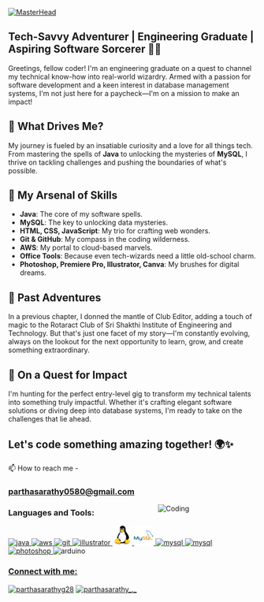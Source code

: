 [![MasterHead](https://user-images.githubusercontent.com/10498744/210012254-234538ff-d198-48aa-8964-37e6fd45d227.gif)](https://parthasarathy_g.io)
## Tech-Savvy Adventurer | Engineering Graduate | Aspiring Software Sorcerer 👨‍💻

Greetings, fellow coder! I'm an engineering graduate on a quest to channel my technical know-how into real-world wizardry. Armed with a passion for software development and a keen interest in database management systems, I'm not just here for a paycheck—I'm on a mission to make an impact!

## 🌟 What Drives Me?
My journey is fueled by an insatiable curiosity and a love for all things tech. From mastering the spells of **Java** to unlocking the mysteries of **MySQL**, I thrive on tackling challenges and pushing the boundaries of what's possible.

## 🔮 My Arsenal of Skills
- **Java**: The core of my software spells.
- **MySQL**: The key to unlocking data mysteries.
- **HTML, CSS, JavaScript**: My trio for crafting web wonders.
- **Git & GitHub**: My compass in the coding wilderness.
- **AWS**: My portal to cloud-based marvels.
- **Office Tools**: Because even tech-wizards need a little old-school charm.
- **Photoshop, Premiere Pro, Illustrator, Canva**: My brushes for digital dreams.

## 💼 Past Adventures
In a previous chapter, I donned the mantle of Club Editor, adding a touch of magic to the Rotaract Club of Sri Shakthi Institute of Engineering and Technology. But that's just one facet of my story—I'm constantly evolving, always on the lookout for the next opportunity to learn, grow, and create something extraordinary.

## 🚀 On a Quest for Impact
I'm hunting for the perfect entry-level gig to transform my technical talents into something truly impactful. Whether it's crafting elegant software solutions or diving deep into database systems, I'm ready to take on the challenges that lie ahead.

## Let's code something amazing together! 🌍✨

📫 How to reach me - 
### parthasarathy0580@gmail.com
<img align="right" alt="Coding" width="200" src="https://cdn.sanity.io/images/do2rqv0h/production/3356021b2d743e60cb89b0b97196fb2b2b0b44a0-800x800.gif?w=1116&fit=max&auto=format">



<h3 align="left">Languages and Tools:</h3>
<p align="left"> <a href="https://www.arduino.cc/" target="_blank" rel="noreferrer"> 
  <img src="https://static-00.iconduck.com/assets.00/java-icon-2048x2048-3pfathb3.png" alt="java" width="40" height="40"/> </a> <a href="https://www.linux.org/" target="_blank" rel="noreferrer">
  <img src="https://i.pinimg.com/736x/4a/41/7d/4a417d1f8cab870d4e93498ae1ae2d21.jpg" alt="aws" width="40" height="40"/> </a> <a href="https://git-scm.com/" target="_blank" rel="noreferrer"> <img src="https://www.vectorlogo.zone/logos/git-scm/git-scm-icon.svg" alt="git" width="40" height="40"/> </a> <a href="https://www.adobe.com/in/products/illustrator.html" target="_blank" rel="noreferrer"> <img src="https://www.vectorlogo.zone/logos/adobe_illustrator/adobe_illustrator-icon.svg" alt="illustrator" width="40" height="40"/> </a> <a href="https://www.java.com" target="_blank" rel="noreferrer"> <img src="https://raw.githubusercontent.com/devicons/devicon/master/icons/linux/linux-original.svg" alt="linux" width="40" height="40"/> </a> <a href="https://www.mysql.com/" target="_blank" rel="noreferrer"> <img src="https://raw.githubusercontent.com/devicons/devicon/master/icons/mysql/mysql-original-wordmark.svg" alt="mysql" width="40" height="40"/> </a> <a href="https://www.photoshop.com/en" target="_blank" rel="noreferrer"> <img 
                                                                                                                                                                                                                                                                                                                                                                                                                                                                                                                                                                                                                                                                                                                                                                                                                                                                                                                                                                                                                                                                         <img src="https://upload.wikimedia.org/wikipedia/commons/thumb/6/61/HTML5_logo_and_wordmark.svg/2048px-HTML5_logo_and_wordmark.svg.png" alt="mysql" width="40" height="40"/> </a> <a href="https://www.photoshop.com/en" target="_blank" rel="noreferrer"> 
                                                                                                                                                                                                                                                                                                                                                                                                                                                                                                                                                                                                                                                                                                                                                                                                                                                                                                                                                                                                                                                                           <img src="https://upload.wikimedia.org/wikipedia/commons/d/d5/CSS3_logo_and_wordmark.svg" alt="mysql" width="40" height="40"/> </a> <a href="https://www.photoshop.com/en" target="_blank" rel="noreferrer"><img src="https://upload.wikimedia.org/wikipedia/commons/thumb/a/af/Adobe_Photoshop_CC_icon.svg/512px-Adobe_Photoshop_CC_icon.svg.png" alt="photoshop" width="40" height="40"/> </a> 
<img src="https://cdn.worldvectorlogo.com/logos/arduino-1.svg" alt="arduino" width="40" height="40"/> </a> <a href="https://aws.amazon.com" target="_blank" rel="noreferrer"></p>
<h3 align="left">Connect with me:</h3>
<p align="left">
<a href="https://linkedin.com/in/parthasarathyg28" target="blank"><img align="center" src="https://raw.githubusercontent.com/rahuldkjain/github-profile-readme-generator/master/src/images/icons/Social/linked-in-alt.svg" alt="parthasarathyg28" height="30" width="40" /></a>
<a href="https://instagram.com/parthasarathy_._" target="blank"><img align="center" src="https://raw.githubusercontent.com/rahuldkjain/github-profile-readme-generator/master/src/images/icons/Social/instagram.svg" alt="parthasarathy_._" height="30" width="40" /></a>
</p>

